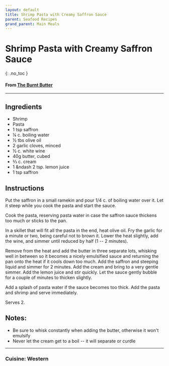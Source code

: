 ```yaml
---
layout: default
title: Shrimp Pasta with Creamy Saffron Sauce
parent: Seafood Recipes
grand_parent: Main Meals
---
```


# Shrimp Pasta with Creamy Saffron Sauce
{: .no_toc }

#### From <a href="https://www.theburntbuttertable.com/easy-creamy-saffron-pasta-sauce/#recipe" target="_blank">The Burnt Butter<a>

---

## Ingredients
<ul>
	<li>Shrimp</li>
	<li>Pasta</li>
	<li>1 tsp saffron</li>
	<li>¼ c. boiling water</li>
	<li>½ tbs olive oil</li>
	<li>2 garlic cloves, minced</li>
	<li>½ c. white wine</li>
	<li>40g butter, cubed</li>
	<li>⅔ c. cream</li>
	<li>1 &ndash 2 tsp. lemon juice</li>
	<li>1 tsp saffron</li>
</ul>

## Instructions
Put the saffron in a small ramekin and pour 1/4 c. of boiling water over it. Let it steep while you cook the pasta and start the sauce.

Cook the pasta, reserving pasta water in case the saffron sauce thickens too much or sticks to the pan.

In a skillet that will fit all the pasta in the end, heat olive oil. Fry the garlic for a minute or two, being careful not to brown it. Lower the heat slightly, add the wine, and simmer until reduced by half (1 -- 2 minutes).

Remove from the heat and add the butter in three separate lots, whisking well in between so it becomes a nicely emulsified sauce and returning the pan onto the heat if it cools down too much. Add the saffron and steeping liquid and simmer for 2 minutes. Add the cream and bring to a very gentle simmer. Add the lemon juice and stir quickly. Let the sauce gently bubble for a couple of minutes to thicken slightly.

Add a splash of pasta water if the sauce becomes too thick. Add the pasta and shrimp and serve immediately.

Serves 2.

## Notes:
<ul>
	<li>Be sure to whisk constantly when adding the butter, otherwise it won't emulsify</li>
	<li>Never let the cream get to a boil -- it will separate or curdle</li>
</ul>

--- 

### Cuisine: Western